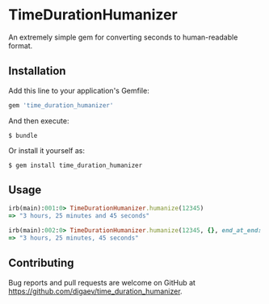 # TimeDurationHumanizer

An extremely simple gem for converting seconds to human-readable format.

## Installation

Add this line to your application's Gemfile:

```ruby
gem 'time_duration_humanizer'
```

And then execute:

    $ bundle

Or install it yourself as:

    $ gem install time_duration_humanizer

## Usage

```ruby
irb(main):001:0> TimeDurationHumanizer.humanize(12345)
=> "3 hours, 25 minutes and 45 seconds"

irb(main):002:0> TimeDurationHumanizer.humanize(12345, {}, end_at_end: false)
=> "3 hours, 25 minutes, 45 seconds"
```

## Contributing

Bug reports and pull requests are welcome on GitHub at https://github.com/digaev/time_duration_humanizer.


